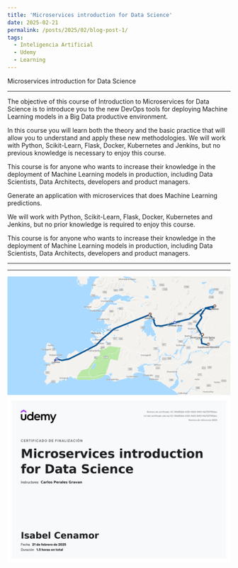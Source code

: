 ```yaml
---
title: 'Microservices introduction for Data Science'
date: 2025-02-21
permalink: /posts/2025/02/blog-post-1/
tags:
  - Inteligencia Artificial
  - Udemy
  - Learning
---
```



Microservices introduction for Data Science

------

The objective of this course of Introduction to Microservices for Data Science is to introduce you to the new DevOps tools for deploying Machine Learning models in a Big Data productive environment.



In this course you will learn both the theory and the basic practice that will allow you to understand and apply these new methodologies. We will work with Python, Scikit-Learn, Flask, Docker, Kubernetes and Jenkins, but no previous knowledge is necessary to enjoy this course.



This course is for anyone who wants to increase their knowledge in the deployment of Machine Learning models in production, including Data Scientists, Data Architects, developers and product managers.


Generate an application with microservices that does Machine Learning predictions.

We will work with Python, Scikit-Learn, Flask, Docker, Kubernetes and Jenkins, but no prior knowledge is required to enjoy this course.

This course is for anyone who wants to increase their knowledge in the deployment of Machine Learning models in production, including Data Scientists, Data Architects, developers and product managers.

 _ _ _ _ _ _ _ _ _ _ _ _ _ _ _ _ _ _ _ _ _ _ _ _ _ _ _ _ _ _ _ _ _ _ 

 _ _ _ _ _ _ _ _ _ _ _ _ _ _ _ _ _ _ _ _ _ _ _ _ _ _ _ _ _ _ _ _ _ _ 
 <img src='/images/islandia/ViajeDia1.PNG'>


<a class="image-popup" href="/files/Udemy/MicroservicesIntroductionDataScience.jpg">
<img src="/files/Udemy/MicroservicesIntroductionDataScience.jpg" alt="Microservices introduction for Data Science">
<a>



